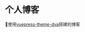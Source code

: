 <!--
 * @Author: your name
 * @Date: 2020-02-16 12:39:48
 * @LastEditTime: 2020-02-16 12:39:49
 * @LastEditors: Please set LastEditors
 * @Description: In User Settings Edit
 * @FilePath: \my-blog\README.md
 -->
# 个人博客

:rainbow:使用[vuepress-theme-dva](https://github.com/lhj233/vuepress-theme-dva)搭建的博客